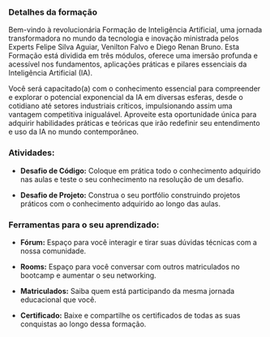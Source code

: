 ### Detalhes da formação

Bem-vindo à revolucionária Formação de Inteligência Artificial, uma jornada transformadora no mundo da tecnologia e inovação ministrada pelos Experts Felipe Silva Aguiar, Venilton Falvo e Diego Renan Bruno. Esta Formação está dividida em três módulos, oferece uma imersão profunda e acessível nos fundamentos, aplicações práticas e pilares essenciais da Inteligência Artificial (IA).

Você será capacitado(a) com o conhecimento essencial para compreender e explorar o potencial exponencial da IA em diversas esferas, desde o cotidiano até setores industriais críticos, impulsionando assim uma vantagem competitiva inigualável. Aproveite esta oportunidade única para adquirir habilidades práticas e teóricas que irão redefinir seu entendimento e uso da IA no mundo contemporâneo.

### Atividades:

* **Desafio de Código:** Coloque em prática todo o conhecimento adquirido nas aulas e teste o seu conhecimento na resolução de um desafio.

* **Desafio de Projeto:** Construa o seu portfólio construindo projetos práticos com o conhecimento adquirido ao longo das aulas.

### Ferramentas para o seu aprendizado:

* **Fórum:** Espaço para você interagir e tirar suas dúvidas técnicas com a nossa comunidade.

* **Rooms:** Espaço para você conversar com outros matriculados no bootcamp e aumentar o seu networking.

* **Matriculados:** Saiba quem está participando da mesma jornada educacional que você.

* **Certificado:** Baixe e compartilhe os certificados de todas as suas conquistas ao longo dessa formação.
